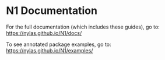 # N1 Documentation

For the full documentation (which includes these guides), go to:
https://nylas.github.io/N1/docs/

To see annotated package examples, go to: https://nylas.github.io/N1/examples/
